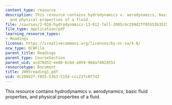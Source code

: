 ```yaml
---
content_type: resource
description: This resource contains hydrodynamics v. aerodynamics, basic fluid properties,
  and physical properties of a fluid.
file: /courses/2-016-hydrodynamics-13-012-fall-2005/dc299d2ff05553b3515dccc23fc0f7d2_2005reading1.pdf
file_type: application/pdf
learning_resource_types:
- Readings
license: https://creativecommons.org/licenses/by-nc-sa/4.0/
ocw_type: OCWFile
parent_title: Readings
parent_type: CourseSection
parent_uid: acd70d52-ee88-6cbd-a959-96da74024551
resourcetype: Document
title: 2005reading1.pdf
uid: dc299d2f-f055-53b3-515d-ccc23fc0f7d2
---
```

This resource contains hydrodynamics v. aerodynamics, basic fluid properties, and physical properties of a fluid.